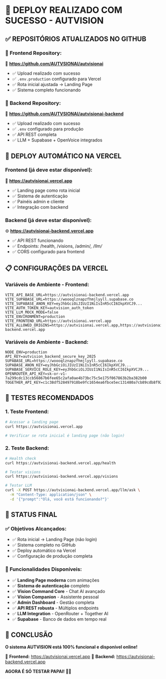 # 🎉 DEPLOY REALIZADO COM SUCESSO - AUTVISION

## ✅ REPOSITÓRIOS ATUALIZADOS NO GITHUB

### 🎨 **Frontend Repository:**
🔗 **https://github.com/AUTVSIONAI/autvisionai**
- ✅ Upload realizado com sucesso
- ✅ `.env.production` configurado para Vercel
- ✅ Rota inicial ajustada → Landing Page
- ✅ Sistema completo funcionando

### 🔧 **Backend Repository:**
🔗 **https://github.com/AUTVSIONAI/autvisionai-backend**
- ✅ Upload realizado com sucesso  
- ✅ `.env` configurado para produção
- ✅ API REST completa
- ✅ LLM + Supabase + OpenVoice integrados

## 🚀 DEPLOY AUTOMÁTICO NA VERCEL

### **Frontend (já deve estar disponível):**
📱 **https://autvisionai.vercel.app**
- ✅ Landing page como rota inicial
- ✅ Sistema de autenticação
- ✅ Painéis admin e cliente
- ✅ Integração com backend

### **Backend (já deve estar disponível):**
⚙️ **https://autvisionai-backend.vercel.app**
- ✅ API REST funcionando
- ✅ Endpoints: /health, /visions, /admin/*, /llm/*
- ✅ CORS configurado para frontend

## 📋 CONFIGURAÇÕES DA VERCEL

### **Variáveis de Ambiente - Frontend:**
```
VITE_API_BASE_URL=https://autvisionai-backend.vercel.app
VITE_SUPABASE_URL=https://woooqlznapzfhmjlyyll.supabase.co
VITE_SUPABASE_ANON_KEY=eyJhbGciOiJIUzI1NiIsInR5cCI6IkpXVCJ9...
VITE_AUTH_TOKEN_KEY=autvision_auth_token
VITE_LLM_MOCK_MODE=false
VITE_ENVIRONMENT=production
VITE_FRONTEND_URL=https://autvisionai.vercel.app
VITE_ALLOWED_ORIGINS=https://autvisionai.vercel.app,https://autvisionai-backend.vercel.app
```

### **Variáveis de Ambiente - Backend:**
```
NODE_ENV=production
API_KEY=autvision_backend_secure_key_2025
SUPABASE_URL=https://woooqlznapzfhmjlyyll.supabase.co
SUPABASE_ANON_KEY=eyJhbGciOiJIUzI1NiIsInR5cCI6IkpXVCJ9...
SUPABASE_SERVICE_ROLE_KEY=eyJhbGciOiJIUzI1NiIsInR5cCI6IkpXVCJ9...
OPENROUTER_API_KEY=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
TOGETHER_API_KEY=c1c38df528497918be9fc1654ea6fbce5ec131480a7cb89cdb8f9263eba58fb0
```

## 🧪 TESTES RECOMENDADOS

### **1. Teste Frontend:**
```bash
# Acessar a landing page
curl https://autvisionai.vercel.app

# Verificar se rota inicial é landing page (não login)
```

### **2. Teste Backend:**
```bash
# Health check
curl https://autvisionai-backend.vercel.app/health

# Testar visions
curl https://autvisionai-backend.vercel.app/visions

# Testar LLM
curl -X POST https://autvisionai-backend.vercel.app/llm/ask \
  -H "Content-Type: application/json" \
  -d '{"prompt":"Olá, você está funcionando?"}'
```

## 🎯 STATUS FINAL

### ✅ **Objetivos Alcançados:**
- ✅ Rota inicial → Landing Page (não login)
- ✅ Sistema completo no GitHub
- ✅ Deploy automático na Vercel
- ✅ Configuração de produção completa

### 🚀 **Funcionalidades Disponíveis:**
- ✅ **Landing Page moderna** com animações
- ✅ **Sistema de autenticação** completo
- ✅ **Vision Command Core** - Chat AI avançado
- ✅ **Vision Companion** - Assistente pessoal
- ✅ **Admin Dashboard** - Gestão completa
- ✅ **API REST robusta** - Múltiplos endpoints
- ✅ **LLM Integration** - OpenRouter + Together AI
- ✅ **Supabase** - Banco de dados em tempo real

## 🎉 CONCLUSÃO

**O sistema AUTVISION está 100% funcional e disponível online!**

🔗 **Frontend:** https://autvisionai.vercel.app
🔗 **Backend:** https://autvisionai-backend.vercel.app

**AGORA É SÓ TESTAR PAPAI! 🚀🎉**
